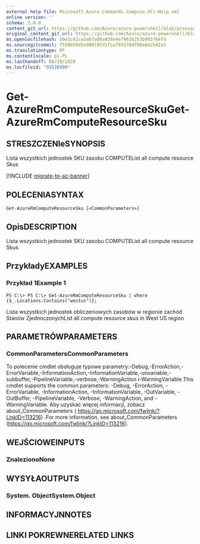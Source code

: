 ```yaml
---
external help file: Microsoft.Azure.Commands.Compute.dll-Help.xml
online version: ''
schema: 2.0.0
content_git_url: https://github.com/Azure/azure-powershell/blob/preview/src/ResourceManager/Compute/Stack/Commands.Compute/help/Get-AzureRmComputeResourceSku.md
original_content_git_url: https://github.com/Azure/azure-powershell/blob/preview/src/ResourceManager/Compute/Stack/Commands.Compute/help/Get-AzureRmComputeResourceSku.md
ms.openlocfilehash: b9e1c42ca3a67a80a939a4e79626253b903764f4
ms.sourcegitcommit: f599b50d5e980197d1fca769378df90a842b42a1
ms.translationtype: MT
ms.contentlocale: pl-PL
ms.lasthandoff: 08/20/2020
ms.locfileid: "93526990"
---
```

# <span data-ttu-id="2b47b-101">Get-AzureRmComputeResourceSku</span><span class="sxs-lookup"><span data-stu-id="2b47b-101">Get-AzureRmComputeResourceSku</span></span>

## <span data-ttu-id="2b47b-102">STRESZCZENIe</span><span class="sxs-lookup"><span data-stu-id="2b47b-102">SYNOPSIS</span></span>
<span data-ttu-id="2b47b-103">Lista wszystkich jednostek SKU zasobu COMPUTE</span><span class="sxs-lookup"><span data-stu-id="2b47b-103">List all compute resource Skus</span></span>

[!INCLUDE [migrate-to-az-banner](../../includes/migrate-to-az-banner.md)]

## <span data-ttu-id="2b47b-104">POLECENIA</span><span class="sxs-lookup"><span data-stu-id="2b47b-104">SYNTAX</span></span>

```
Get-AzureRmComputeResourceSku [<CommonParameters>]
```

## <span data-ttu-id="2b47b-105">Opis</span><span class="sxs-lookup"><span data-stu-id="2b47b-105">DESCRIPTION</span></span>
<span data-ttu-id="2b47b-106">Lista wszystkich jednostek SKU zasobu COMPUTE</span><span class="sxs-lookup"><span data-stu-id="2b47b-106">List all compute resource Skus</span></span>

## <span data-ttu-id="2b47b-107">Przykłady</span><span class="sxs-lookup"><span data-stu-id="2b47b-107">EXAMPLES</span></span>

### <span data-ttu-id="2b47b-108">Przykład 1</span><span class="sxs-lookup"><span data-stu-id="2b47b-108">Example 1</span></span>
```
PS C:\> PS C:\> Get-AzureRmComputeResourceSku | where {$_.Locations.Contains("westus")};
```

<span data-ttu-id="2b47b-109">Lista wszystkich jednostek obliczeniowych zasobów w regionie zachód Stanów Zjednoczonych</span><span class="sxs-lookup"><span data-stu-id="2b47b-109">List all compute resource skus in West US region</span></span>

## <span data-ttu-id="2b47b-110">PARAMETRÓW</span><span class="sxs-lookup"><span data-stu-id="2b47b-110">PARAMETERS</span></span>

### <span data-ttu-id="2b47b-111">CommonParameters</span><span class="sxs-lookup"><span data-stu-id="2b47b-111">CommonParameters</span></span>
<span data-ttu-id="2b47b-112">To polecenie cmdlet obsługuje typowe parametry:-Debug,-ErrorAction,-ErrorVariable,-InformationAction,-InformationVariable,-unvariable,-subbuffer,-PipelineVariable,-verbose,-WarningAction i-WarningVariable.</span><span class="sxs-lookup"><span data-stu-id="2b47b-112">This cmdlet supports the common parameters: -Debug, -ErrorAction, -ErrorVariable, -InformationAction, -InformationVariable, -OutVariable, -OutBuffer, -PipelineVariable, -Verbose, -WarningAction, and -WarningVariable.</span></span> <span data-ttu-id="2b47b-113">Aby uzyskać więcej informacji, zobacz about_CommonParameters ( https://go.microsoft.com/fwlink/?LinkID=113216) .</span><span class="sxs-lookup"><span data-stu-id="2b47b-113">For more information, see about_CommonParameters (https://go.microsoft.com/fwlink/?LinkID=113216).</span></span>

## <span data-ttu-id="2b47b-114">WEJŚCIOWE</span><span class="sxs-lookup"><span data-stu-id="2b47b-114">INPUTS</span></span>

### <span data-ttu-id="2b47b-115">Znaleziono</span><span class="sxs-lookup"><span data-stu-id="2b47b-115">None</span></span>


## <span data-ttu-id="2b47b-116">WYSYŁA</span><span class="sxs-lookup"><span data-stu-id="2b47b-116">OUTPUTS</span></span>

### <span data-ttu-id="2b47b-117">System. Object</span><span class="sxs-lookup"><span data-stu-id="2b47b-117">System.Object</span></span>

## <span data-ttu-id="2b47b-118">INFORMACYJN</span><span class="sxs-lookup"><span data-stu-id="2b47b-118">NOTES</span></span>

## <span data-ttu-id="2b47b-119">LINKI POKREWNE</span><span class="sxs-lookup"><span data-stu-id="2b47b-119">RELATED LINKS</span></span>

